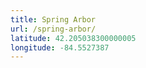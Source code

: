 ```yaml
---
title: Spring Arbor
url: /spring-arbor/
latitude: 42.205038300000005
longitude: -84.5527387
---
```

